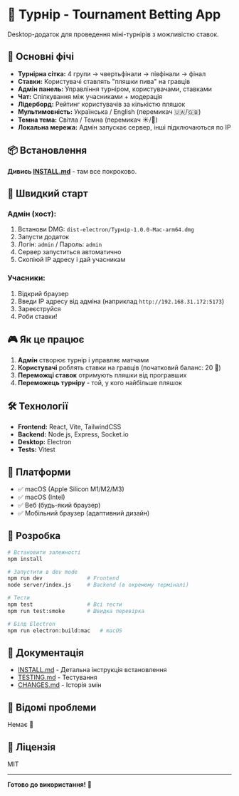 # 🍺 Турнір - Tournament Betting App

Desktop-додаток для проведення міні-турнірів з можливістю ставок.

## 🎯 Основні фічі

- **Турнірна сітка:** 4 групи → чвертьфінали → півфінали → фінал
- **Ставки:** Користувачі ставлять "пляшки пива" на гравців
- **Адмін панель:** Управління турніром, користувачами, ставками
- **Чат:** Спілкування між учасниками + модерація
- **Лідерборд:** Рейтинг користувачів за кількістю пляшок
- **Мультимовність:** Українська / English (перемикач 🇺🇦/🇬🇧)
- **Темна тема:** Світла / Темна (перемикач ☀️/🌙)
- **Локальна мережа:** Адмін запускає сервер, інші підключаються по IP

## 📦 Встановлення

**Дивись [INSTALL.md](INSTALL.md)** - там все покроково.

## 🚀 Швидкий старт

### Адмін (хост):
1. Встанови DMG: `dist-electron/Турнір-1.0.0-Mac-arm64.dmg`
2. Запусти додаток
3. Логін: `admin` / Пароль: `admin`
4. Сервер запуститься автоматично
5. Скопіюй IP адресу і дай учасникам

### Учасники:
1. Відкрий браузер
2. Введи IP адресу від адміна (наприклад `http://192.168.31.172:5173`)
3. Зареєструйся
4. Роби ставки!

## 🎮 Як це працює

1. **Адмін** створює турнір і управляє матчами
2. **Користувачі** роблять ставки на гравців (початковий баланс: 20 🍺)
3. **Переможці ставок** отримують пляшки від програвших
4. **Переможець турніру** - той, у кого найбільше пляшок

## 🛠 Технології

- **Frontend:** React, Vite, TailwindCSS
- **Backend:** Node.js, Express, Socket.io
- **Desktop:** Electron
- **Tests:** Vitest

## 📱 Платформи

- ✅ macOS (Apple Silicon M1/M2/M3)
- ✅ macOS (Intel)
- ✅ Веб (будь-який браузер)
- ✅ Мобільний браузер (адаптивний дизайн)

## 🔧 Розробка

```bash
# Встановити залежності
npm install

# Запустити в dev mode
npm run dev              # Frontend
node server/index.js     # Backend (в окремому терміналі)

# Тести
npm test                 # Всі тести
npm run test:smoke       # Швидка перевірка

# Білд Electron
npm run electron:build:mac   # macOS
```

## 📝 Документація

- [INSTALL.md](INSTALL.md) - Детальна інструкція встановлення
- [TESTING.md](TESTING.md) - Тестування
- [CHANGES.md](CHANGES.md) - Історія змін

## 🐛 Відомі проблеми

Немає 🎉

## 📄 Ліцензія

MIT

---

**Готово до використання!** 🚀
